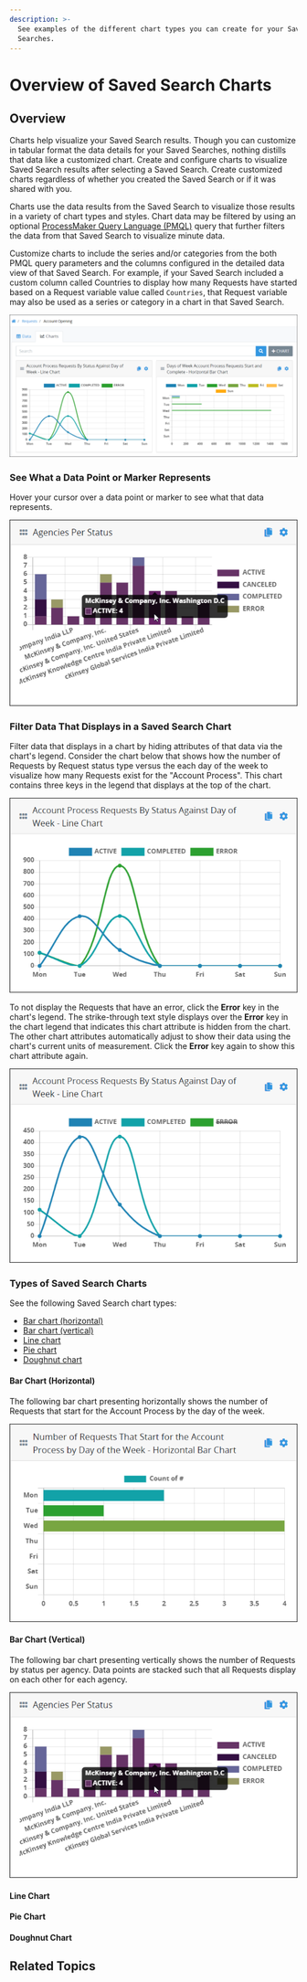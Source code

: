 ```yaml
---
description: >-
  See examples of the different chart types you can create for your Saved
  Searches.
---
```


# Overview of Saved Search Charts

## Overview

Charts help visualize your Saved Search results. Though you can customize in tabular format the data details for your Saved Searches, nothing distills that data like a customized chart. Create and configure charts to visualize Saved Search results after selecting a Saved Search. Create customized charts regardless of whether you created the Saved Search or if it was shared with you.

Charts use the data results from the Saved Search to visualize those results in a variety of chart types and styles. Chart data may be filtered by using an optional [ProcessMaker Query Language \(PMQL\)](../../search-processmaker-data-using-pmql.md) query that further filters the data from that Saved Search to visualize minute data.

Customize charts to include the series and/or categories from the both PMQL query parameters and the columns configured in the detailed data view of that Saved Search. For example, if your Saved Search included a custom column called Countries to display how many Requests have started based on a Request variable value called `Countries`, that Request variable may also be used as a series or category in a chart in that Saved Search.

![Saved Search results for Requests of the Account Opening Process showing charts](../../../.gitbook/assets/request-saved-search-charts-tab-package.png)

### See What a Data Point or Marker Represents

Hover your cursor over a data point or marker to see what that data represents.

![Hover your cursor over a data point to see what that data represents](../../../.gitbook/assets/bar-chart-vertical-stacked-example-saved-searches-package.png)

### Filter Data That Displays in a Saved Search Chart

Filter data that displays in a chart by hiding attributes of that data via the chart's legend. Consider the chart below that shows how the number of Requests by Request status type versus the each day of the week to visualize how many Requests exist for the "Account Process". This chart contains three keys in the legend that displays at the top of the chart.

![Saved Search chart showing all key attributes](../../../.gitbook/assets/line-chart-request-all-attributes-example-saved-searches-package.png)

To not display the Requests that have an error, click the **Error** key in the chart's legend. The strike-through text style displays over the **Error** key in the chart legend that indicates this chart attribute is hidden from the chart. The other chart attributes automatically adjust to show their data using the chart's current units of measurement. Click the **Error** key again to show this chart attribute again.

![Saved Search chart hiding the &quot;Error&quot; key attribute](../../../.gitbook/assets/line-chart-request-hide-attribute-example-saved-searches-package.png)

### Types of Saved Search Charts

See the following Saved Search chart types:

* [Bar chart \(horizontal\)](overview-of-saved-search-charts.md#bar-chart-horizontal)
* [Bar chart \(vertical\)](overview-of-saved-search-charts.md#bar-chart-vertical)
* [Line chart](overview-of-saved-search-charts.md#line-chart)
* [Pie chart](overview-of-saved-search-charts.md#pie-chart)
* [Doughnut chart](overview-of-saved-search-charts.md#doughnut-chart)

#### Bar Chart \(Horizontal\)

The following bar chart presenting horizontally shows the number of Requests that start for the Account Process by the day of the week.

![Number of Requests that start for the Account Process by day of the week](../../../.gitbook/assets/bar-chart-horizontal-example-saved-searches-package.png)

#### Bar Chart \(Vertical\)

The following bar chart presenting vertically shows the number of Requests by status per agency. Data points are stacked such that all Requests display on each other for each agency.

![Number of Requests by status per agency](../../../.gitbook/assets/bar-chart-vertical-stacked-example-saved-searches-package.png)

#### Line Chart



#### Pie Chart



#### Doughnut Chart



## Related Topics


